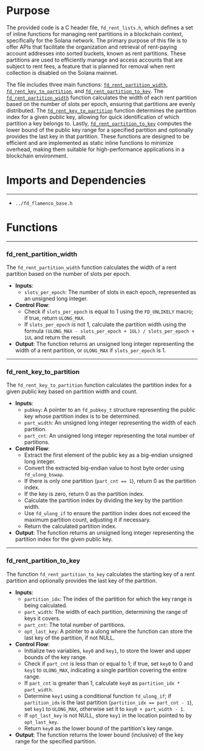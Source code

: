 # Purpose
The provided code is a C header file, `fd_rent_lists.h`, which defines a set of inline functions for managing rent partitions in a blockchain context, specifically for the Solana network. The primary purpose of this file is to offer APIs that facilitate the organization and retrieval of rent-paying account addresses into sorted buckets, known as rent partitions. These partitions are used to efficiently manage and access accounts that are subject to rent fees, a feature that is planned for removal when rent collection is disabled on the Solana mainnet.

The file includes three main functions: [`fd_rent_partition_width`](#fd_rent_partition_width), [`fd_rent_key_to_partition`](#fd_rent_key_to_partition), and [`fd_rent_partition_to_key`](#fd_rent_partition_to_key). The [`fd_rent_partition_width`](#fd_rent_partition_width) function calculates the width of each rent partition based on the number of slots per epoch, ensuring that partitions are evenly distributed. The [`fd_rent_key_to_partition`](#fd_rent_key_to_partition) function determines the partition index for a given public key, allowing for quick identification of which partition a key belongs to. Lastly, [`fd_rent_partition_to_key`](#fd_rent_partition_to_key) computes the lower bound of the public key range for a specified partition and optionally provides the last key in that partition. These functions are designed to be efficient and are implemented as static inline functions to minimize overhead, making them suitable for high-performance applications in a blockchain environment.
# Imports and Dependencies

---
- `../fd_flamenco_base.h`


# Functions

---
### fd\_rent\_partition\_width<!-- {{#callable:fd_rent_partition_width}} -->
The `fd_rent_partition_width` function calculates the width of a rent partition based on the number of slots per epoch.
- **Inputs**:
    - `slots_per_epoch`: The number of slots in each epoch, represented as an unsigned long integer.
- **Control Flow**:
    - Check if `slots_per_epoch` is equal to 1 using the `FD_UNLIKELY` macro; if true, return `ULONG_MAX`.
    - If `slots_per_epoch` is not 1, calculate the partition width using the formula `(ULONG_MAX - slots_per_epoch + 1UL) / slots_per_epoch + 1UL` and return the result.
- **Output**: The function returns an unsigned long integer representing the width of a rent partition, or `ULONG_MAX` if `slots_per_epoch` is 1.


---
### fd\_rent\_key\_to\_partition<!-- {{#callable:fd_rent_key_to_partition}} -->
The `fd_rent_key_to_partition` function calculates the partition index for a given public key based on partition width and count.
- **Inputs**:
    - `pubkey`: A pointer to an `fd_pubkey_t` structure representing the public key whose partition index is to be determined.
    - `part_width`: An unsigned long integer representing the width of each partition.
    - `part_cnt`: An unsigned long integer representing the total number of partitions.
- **Control Flow**:
    - Extract the first element of the public key as a big-endian unsigned long integer.
    - Convert the extracted big-endian value to host byte order using `fd_ulong_bswap`.
    - If there is only one partition (`part_cnt == 1`), return 0 as the partition index.
    - If the key is zero, return 0 as the partition index.
    - Calculate the partition index by dividing the key by the partition width.
    - Use `fd_ulong_if` to ensure the partition index does not exceed the maximum partition count, adjusting it if necessary.
    - Return the calculated partition index.
- **Output**: The function returns an unsigned long integer representing the partition index for the given public key.


---
### fd\_rent\_partition\_to\_key<!-- {{#callable:fd_rent_partition_to_key}} -->
The function `fd_rent_partition_to_key` calculates the starting key of a rent partition and optionally provides the last key of the partition.
- **Inputs**:
    - `partition_idx`: The index of the partition for which the key range is being calculated.
    - `part_width`: The width of each partition, determining the range of keys it covers.
    - `part_cnt`: The total number of partitions.
    - `opt_last_key`: A pointer to a ulong where the function can store the last key of the partition, if not NULL.
- **Control Flow**:
    - Initialize two variables, `key0` and `key1`, to store the lower and upper bounds of the key range.
    - Check if `part_cnt` is less than or equal to 1; if true, set `key0` to 0 and `key1` to `ULONG_MAX`, indicating a single partition covering the entire range.
    - If `part_cnt` is greater than 1, calculate `key0` as `partition_idx * part_width`.
    - Determine `key1` using a conditional function `fd_ulong_if`; if `partition_idx` is the last partition (`partition_idx == part_cnt - 1`), set `key1` to `ULONG_MAX`, otherwise set it to `key0 + part_width - 1`.
    - If `opt_last_key` is not NULL, store `key1` in the location pointed to by `opt_last_key`.
    - Return `key0` as the lower bound of the partition's key range.
- **Output**: The function returns the lower bound (inclusive) of the key range for the specified partition.


